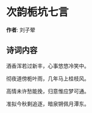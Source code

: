 # 次韵栀坑七言

**作者**: 刘子翚

## 诗词内容

酒香浑若过新丰，心事悠悠冷笑中。

彻夜道傍栀叶雨，几年马上桂枝风。

高情未许愁能挽，归意惟应梦可通。

准拟今秋剩追逐，暗泉锵佩月潭东。

